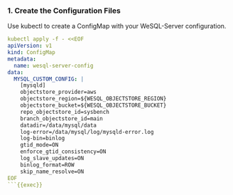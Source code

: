 ### 1. Create the Configuration Files

Use kubectl to create a ConfigMap with your WeSQL-Server configuration.



```yaml
kubectl apply -f - <<EOF
apiVersion: v1
kind: ConfigMap
metadata:
  name: wesql-server-config
data:
  MYSQL_CUSTOM_CONFIG: |
    [mysqld]
    objectstore_provider=aws
    objectstore_region=${WESQL_OBJECTSTORE_REGION}
    objectstore_bucket=${WESQL_OBJECTSTORE_BUCKET}
    repo_objectstore_id=sysbench
    branch_objectstore_id=main
    datadir=/data/mysql/data
    log-error=/data/mysql/log/mysqld-error.log
    log-bin=binlog
    gtid_mode=ON
    enforce_gtid_consistency=ON
    log_slave_updates=ON
    binlog_format=ROW
    skip_name_resolve=ON
EOF
```{{exec}}